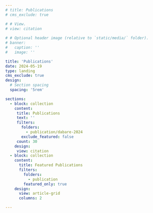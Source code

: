 ```yaml
---
# title: Publications
# cms_exclude: true

# # View.
# view: citation
      
# # Optional header image (relative to `static/media/` folder).
# banner:
#   caption: ''
#   image: ''

title: 'Publications'
date: 2024-05-19
type: landing
cms_exclude: true
design:
  # Section spacing
  spacing: '5rem'

sections:
  - block: collection
    content:
     title: Publications
     text: ''
     filters:
       folders:
         - publication/dabare-2024
       exclude_featured: false
     count: 30
    design:
     view: citation
  - block: collection
    content:
      title: Featured Publications
      filters:
        folders:
          - publication
        featured_only: true
    design:
      view: article-grid
      columns: 2

---
```

